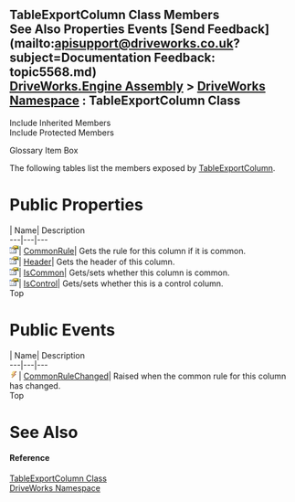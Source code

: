 TableExportColumn Class Members   
See Also Properties Events [Send Feedback](mailto:apisupport@driveworks.co.uk?subject=Documentation Feedback: topic5568.md)  
[DriveWorks.Engine Assembly](topic2156.md) > [DriveWorks Namespace](topic2159.md) : TableExportColumn Class  
---  
  
Include Inherited Members    
Include Protected Members  


Glossary Item Box

The following tables list the members exposed by [TableExportColumn](topic5568.md).

# Public Properties

| Name| Description  
---|---|---  
![Public Property](dotnetimages/publicProperty.gif)| [CommonRule](topic5574.md)| Gets the rule for this column if it is common.   
![Public Property](dotnetimages/publicProperty.gif)| [Header](topic5575.md)| Gets the header of this column.   
![Public Property](dotnetimages/publicProperty.gif)| [IsCommon](topic5576.md)| Gets/sets whether this column is common.   
![Public Property](dotnetimages/publicProperty.gif)| [IsControl](topic5577.md)| Gets/sets whether this is a control column.   
Top

# Public Events

| Name| Description  
---|---|---  
![Public Event](dotnetimages/publicEvent.gif)| [CommonRuleChanged](topic5578.md)| Raised when the common rule for this column has changed.   
Top

# See Also

#### Reference

[TableExportColumn Class](topic5568.md)   
[DriveWorks Namespace](topic2159.md)


